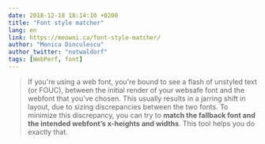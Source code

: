 ```yaml
---
date: 2018-12-18 18:14:10 +0200
title: "Font style matcher"
lang: en
link: https://meowni.ca/font-style-matcher/
author: "Monica Dinculescu"
author_twitter: "notwaldorf"
tags: [WebPerf, font]
---
```


> If you're using a web font, you're bound to see a flash of unstyled text (or FOUC), between the initial render of your websafe font and the webfont that you've chosen. This usually results in a jarring shift in layout, due to sizing discrepancies between the two fonts. To minimize this discrepancy, you can try to **match the fallback font and the intended webfont’s x-heights and widths**. This tool helps you do exactly that.
